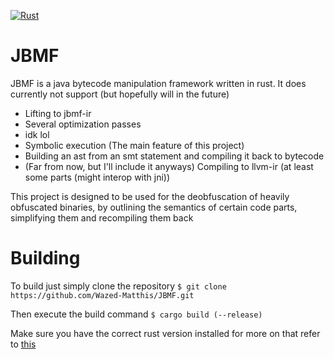 [![Rust](https://github.com/Wazed-Matthis/JBMF/actions/workflows/rust.yml/badge.svg?branch=master)](https://github.com/Wazed-Matthis/JBMF/actions/workflows/rust.yml)

# JBMF
JBMF is a java bytecode manipulation framework written in rust.
It does currently not support (but hopefully will in the future)
- Lifting to jbmf-ir
- Several optimization passes
- idk lol
- Symbolic execution (The main feature of this project)
- Building an ast from an smt statement and compiling it back to bytecode
- (Far from now, but I'll include it anyways) Compiling to llvm-ir (at least some parts (might interop with jni))

This project is designed to be used for the deobfuscation of heavily obfuscated binaries, by outlining the semantics of certain code parts, simplifying them and recompiling them back

# Building
To build just simply clone the repository
```$ git clone https://github.com/Wazed-Matthis/JBMF.git```

Then execute the build command
```$ cargo build (--release)```

Make sure you have the correct rust version installed for more on that refer to [this](https://rustup.rs/)
